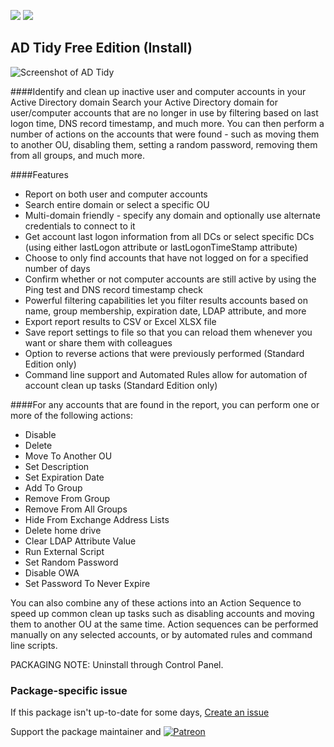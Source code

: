 [![](https://img.shields.io/chocolatey/v/ad-tidy-free?color=green&label=ad-tidy-free)](https://chocolatey.org/packages/ad-tidy-free) [![](https://img.shields.io/chocolatey/dt/ad-tidy-free)](https://chocolatey.org/packages/ad-tidy-free)

## AD Tidy Free Edition (Install)

![Screenshot of AD Tidy](http://www.cjwdev.co.uk/Software/ADTidy/ActionsList.PNG)

####Identify and clean up inactive user and computer accounts in your Active Directory domain
Search your Active Directory domain for user/computer accounts that are no longer in use by filtering based on last logon time, DNS record timestamp, and much more. You can then perform a number of actions on the accounts that were found - such as moving them to another OU, disabling them, setting a random password, removing them from all groups, and much more.

####Features 
* Report on both user and computer accounts 
* Search entire domain or select a specific OU 
* Multi-domain friendly - specify any domain and optionally use alternate credentials to connect to it 
* Get account last logon information from all DCs or select specific DCs (using either lastLogon attribute or lastLogonTimeStamp attribute) 
* Choose to only find accounts that have not logged on for a specified number of days 
* Confirm whether or not computer accounts are still active by using the Ping test and DNS record timestamp check
* Powerful filtering capabilities let you filter results accounts based on name, group membership, expiration date, LDAP attribute, and more
* Export report results to CSV or Excel XLSX file
* Save report settings to file so that you can reload them whenever you want  or share them with colleagues
* Option to reverse actions that were previously performed (Standard Edition only)
* Command line support and Automated Rules allow for automation of account clean up tasks (Standard Edition only)

####For any accounts that are found in the report, you can perform one or more of the following actions:
* Disable 
* Delete 
* Move To Another OU 
* Set Description 
* Set Expiration Date 
* Add To Group 
* Remove From Group 
* Remove From All Groups 
* Hide From Exchange Address Lists 
* Delete home drive 
* Clear LDAP Attribute Value 
* Run External Script
* Set Random Password 
* Disable OWA 
* Set Password To Never Expire 

You can also combine any of these actions into an Action Sequence to speed up common clean up tasks such as disabling accounts and moving them to another OU at the same time. Action sequences can be performed manually on any selected accounts, or by automated rules and command line scripts.		

PACKAGING NOTE: Uninstall through Control Panel.

### Package-specific issue
If this package isn't up-to-date for some days, [Create an issue](https://github.com/tunisiano187/Chocolatey-packages/issues/new/choose)

Support the package maintainer and [![Patreon](https://cdn.jsdelivr.net/gh/tunisiano187/Chocolatey-packages@d15c4e19c709e7148588d4523ffc6dd3cd3c7e5e/icons/patreon.png)](https://www.patreon.com/tunisiano)
